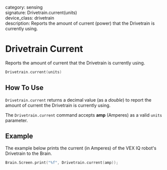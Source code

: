 category: sensing  
signature: Drivetrain.current(units)  
device_class: drivetrain  
description: Reports the amount of current (power) that the Drivetrain is currently using.

# Drivetrain Current

Reports the amount of current that the Drivetrain is currently using.

```cpp
Drivetrain.current(units)
```

## How To Use

`Drivetrain.current` returns a decimal value (as a *double*) to report the amount of current the Drivetrain is currently using.

The `Drivetrain.current` command accepts **amp** (Amperes) as a valid `units` parameter.

## Example

The example below prints the current (in Amperes) of the VEX IQ robot's Drivetrain to the Brain.

```cpp
Brain.Screen.print("%f", Drivetrain.current(amp));
```

<advanced>
</advanced>